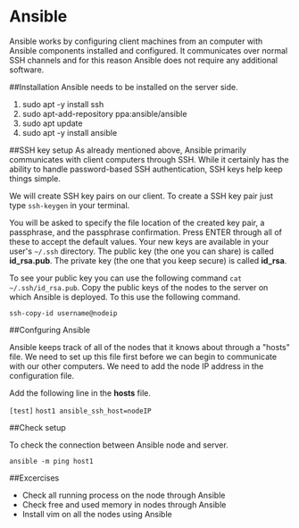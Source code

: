 # Ansible
Ansible works by configuring client machines from an computer with Ansible components installed and configured. It communicates over normal SSH channels and for this reason Ansible does not require any additional software.

##Installation
Ansible needs to be installed on the server side.

1. sudo apt -y install ssh
2. sudo apt-add-repository ppa:ansible/ansible
3. sudo apt update
4. sudo apt -y install ansible

##SSH key setup
As already mentioned above, Ansible primarily communicates with client computers through SSH. While it certainly has the ability to handle password-based SSH authentication, SSH keys help keep things simple.

We will create SSH key pairs on our client. To create a SSH key pair just type `ssh-keygen` in your terminal.

You will be asked to specify the file location of the created key pair, a passphrase, and the passphrase confirmation. Press ENTER through all of these to accept the default values. Your new keys are available in your user's `~/.ssh` directory. The public key (the one you can share) is called **id_rsa.pub**. The private key (the one that you keep secure) is called **id_rsa**.

To see your public key you can use the following command `cat ~/.ssh/id_rsa.pub`. Copy the public keys of the nodes to the server on which Ansible is deployed. To this use the following command.

`ssh-copy-id username@nodeip `

##Confguring Ansible

Ansible keeps track of all of the nodes that it knows about through a "hosts" file. We need to set up this file first before we can begin to communicate with our other computers. We need to add the node IP address in the configuration file.

Add the following line in the **hosts** file.


`[test]`
`host1 ansible_ssh_host=nodeIP`


##Check setup

To check the connection between Ansible node and server.

`ansible -m ping host1`

##Excercises

- Check all running process on the node through Ansible
- Check free and used memory in nodes through Ansible
- Install vim on all the nodes using Ansible






